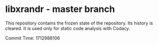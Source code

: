 # libxrandr - master branch

This repository contains the frozen state of the repository.
Its history is cleared. It is used only for static code
analysis with Codacy.

Commit Time: 1712988106
